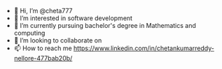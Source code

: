 - 👋 Hi, I’m @cheta777
- 👀 I’m interested in software development
- 🌱 I’m currently pursuing bachelor's degree in Mathematics and computing
- 💞️ I’m looking to collaborate on 
- 📫 How to reach me https://www.linkedin.com/in/chetankumarreddy-nellore-477bab20b/

<!---
cheta777/cheta777 is a ✨ special ✨ repository because its `README.md` (this file) appears on your GitHub profile.
You can click the Preview link to take a look at your changes.
--->
